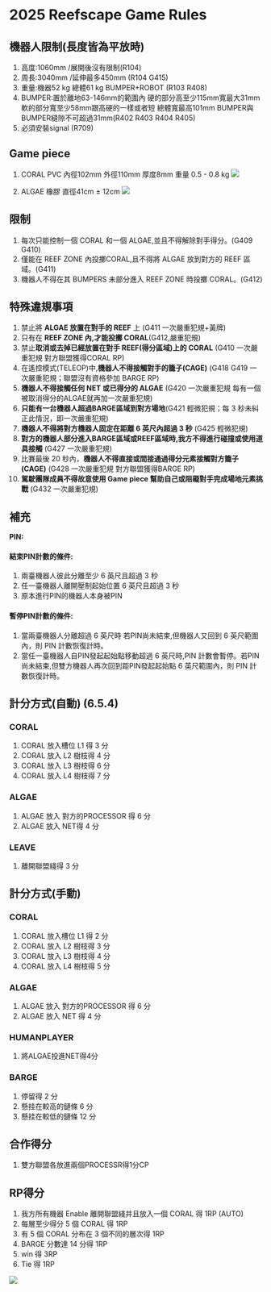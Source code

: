<!-- title: FRC8725 2025規則整理 -->
<!-- description: 2025賽季規則整理 -->
<!-- category: Rules-->
<!-- tags: Reefscape -->
<!-- published time: 2025/01/06 -->

# 2025 Reefscape Game Rules
## 機器人限制(長度皆為平放時)
1. 高度:1060mm /展開後沒有限制(R104)
2. 周長:3040mm /延伸最多450mm (R104 G415)
3. 重量:機器52 kg 總體61 kg BUMPER+ROBOT (R103 R408)
4. BUMPER:置於離地63-146mm的範圍內 硬的部分高至少115mm寬最大31mm 軟的部分寬至少58mm跟高硬的一樣或者短 總體寬最高101mm BUMPER與BUMPER縫隙不可超過31mm(R402 R403 R404 R405)
5. 必須安裝signal (R709)

## Game piece
1. CORAL PVC 內徑102mm 外徑110mm 厚度8mm 重量 0.5 - 0.8 kg
![](image/articleImage/2025_gm/CORAL.png)

2. ALGAE 橡膠 直徑41cm ± 12cm
![](image/articleImage/2025_gm/ALGAE.png)

## 限制
1. 每次只能控制一個 CORAL 和一個 ALGAE,並且不得解除對手得分。(G409 G410)
2. 僅能在 REEF ZONE 內投擲CORAL,且不得將 ALGAE 放到對方的 REEF 區域。(G411)
3. 機器人不得在其 BUMPERS 未部分進入 REEF ZONE 時投擲 CORAL。(G412)


## 特殊違規事項
1. 禁止將 **ALGAE 放置在對手的 REEF** 上  (G411 一次嚴重犯規+黃牌)
2. 只有在 **REEF ZONE 內,才能投擲 CORAL**(G412,嚴重犯規) 
3. 禁止**取消或去掉已經放置在對手 REEF(得分區域)上的 CORAL**  (G410 一次嚴重犯規 對方聯盟獲得CORAL RP)
4. 在遙控模式(TELEOP)中,**機器人不得接觸對手的籠子(CAGE)**  (G418 G419 一次嚴重犯規；聯盟沒有資格參加 BARGE RP)
5. **機器人不得接觸任何 NET 或已得分的 ALGAE**  (G420 一次嚴重犯規 每有一個被取消得分的ALGAE就再加一次嚴重犯規)
6. **只能有一台機器人超過BARGE區域到對方場地**(G421 輕微犯規；每 3 秒未糾正此情況，即一次嚴重犯規)
7. **機器人不得將對方機器人固定在距離 6 英尺內超過 3 秒**  (G425 輕微犯規)
8. **對方的機器人部分進入BARGE區域或REEF區域時,我方不得進行碰撞或使用道具接觸**  (G427 一次嚴重犯規)
9. 比賽最後 20 秒內，**機器人不得直接或間接通過得分元素接觸對方籠子(CAGE)**  (G428 一次嚴重犯規 對方聯盟獲得BARGE RP)
10. **駕駛團隊成員不得故意使用 Game piece 幫助自己或阻礙對手完成場地元素挑戰**  (G432 一次嚴重犯規)
## 補充
**PIN:**
#### 結束PIN計數的條件:
1. 兩臺機器人彼此分離至少 6 英尺且超過 3 秒
2. 任一臺機器人離開壓制起始位置 6 英尺且超過 3 秒
3. 原本進行PIN的機器人本身被PIN
#### 暫停PIN計數的條件:
1. 當兩臺機器人分離超過 6 英尺時 若PIN尚未結束,但機器人又回到 6 英尺範圍內，則 PIN 計數恢復計時。
2. 當任一臺機器人自PIN發起起始點移動超過 6 英尺時,PIN 計數會暫停。若PIN尚未結束,但雙方機器人再次回到距PIN發起起始點 6 英尺範圍內，則 PIN 計數恢復計時。

## 計分方式(自動) (6.5.4)
### CORAL
 1. CORAL 放入槽位 L1 得 3 分
 2. CORAL 放入 L2 樹枝得 4 分
 3. CORAL 放入 L3 樹枝得 6 分
 4. CORAL 放入 L4 樹枝得 7 分
### ALGAE
 1. ALGAE 放入 對方的PROCESSOR 得 6 分
 2. ALGAE 放入 NET得 4 分
### LEAVE
 1. 離開聯盟綫得 3 分
 
## 計分方式(手動)
### CORAL
 1. CORAL 放入槽位 L1 得 2 分
 2. CORAL 放入 L2 樹枝得 3 分
 3. CORAL 放入 L3 樹枝得 4 分
 4. CORAL 放入 L4 樹枝得 5 分
 ### ALGAE
 1. ALGAE 放入 對方的PROCESSOR 得 6 分
 2. ALGAE 放入 NET 得 4 分
 ### HUMANPLAYER
 1. 將ALGAE投進NET得4分
 ### BARGE
 1. 停留得 2 分
 2. 懸挂在較高的鏈條 6 分
 3. 懸挂在較低的鏈條 12 分

## 合作得分
1. 雙方聯盟各放進兩個PROCESSR得1分CP

## RP得分
1. 我方所有機器 Enable 離開聯盟綫并且放入一個 CORAL 得 1RP (AUTO)
2. 每層至少得分 5 個 CORAL 得 1RP
3. 有 5 個 CORAL 分布在 3 個不同的層次得 1RP
4. BARGE 分數達 14 分得 1RP
5. win 得 3RP
6. Tie 得 1RP

![](image/articleImage/2025_gm/points.png)